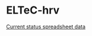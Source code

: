 # ELTeC-hrv
[Current status spreadsheet data](https://docs.google.com/spreadsheets/d/1LKRGRHjbh2Iu5wb0ofInohQ7n45C5aOoU7AInEfFm0Y/edit?usp=sharing)
